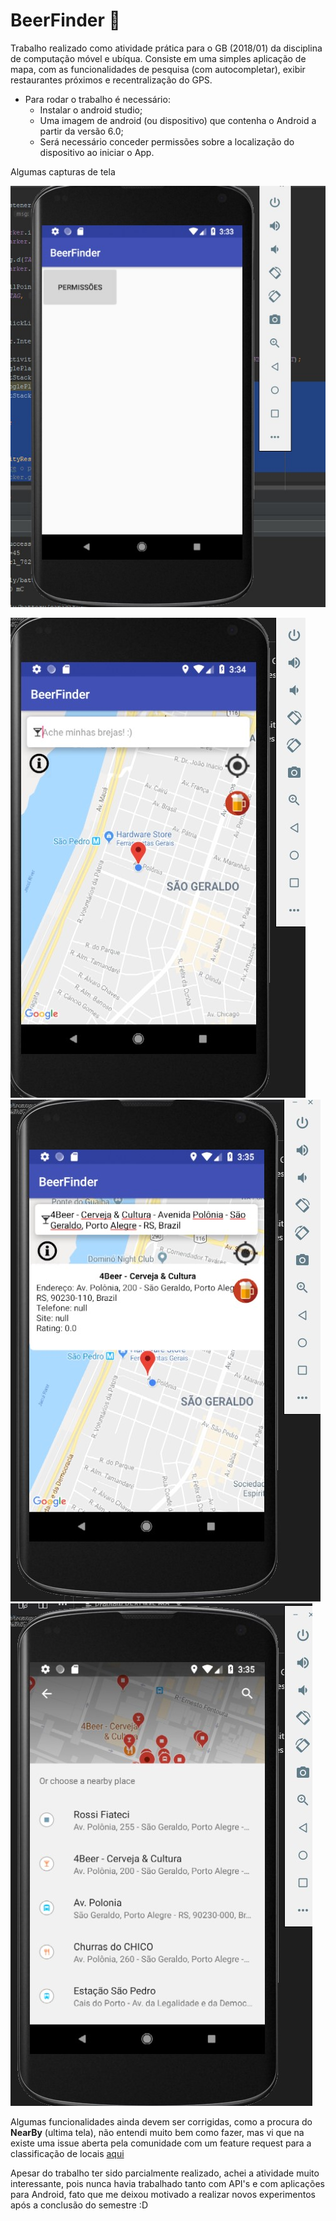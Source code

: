 # BeerFinder :beers:
Trabalho realizado como atividade prática para o GB (2018/01) da disciplina de computação móvel e ubíqua. Consiste em uma simples aplicação de mapa, com as funcionalidades de pesquisa (com autocompletar), exibir restaurantes próximos e recentralização do GPS.

- Para rodar o trabalho é necessário:
    - Instalar o android studio;
    - Uma imagem de android (ou dispositivo) que contenha o Android a partir da versão 6.0;
    - Será necessário conceder permissões sobre a localização do dispositivo ao iniciar o App.


Algumas capturas de tela

![alt](prints/Screenshot_1.jpg)

![alt](prints/Screenshot_2.jpg)
![alt](prints/Screenshot_3.jpg)
![alt](prints/Screenshot_4.jpg)


Algumas funcionalidades ainda devem ser corrigidas, como a procura do **NearBy** (ultima tela), não entendi muito bem como fazer, mas vi que na existe uma issue aberta pela comunidade com um feature request para a classificação de locais [aqui](https://issuetracker.google.com/issues/35826944)

Apesar do trabalho ter sido parcialmente realizado, achei a atividade muito interessante, pois nunca havia trabalhado tanto com API's e com aplicações para Android, fato que me deixou motivado a realizar novos experimentos após a conclusão do semestre :D

